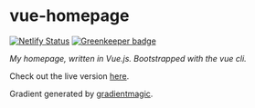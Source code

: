 # vue-homepage

[![Netlify Status](https://api.netlify.com/api/v1/badges/02130215-d448-4fc9-8891-951ae3998614/deploy-status)](https://app.netlify.com/sites/ztoben-vue-homepage/deploys)
[![Greenkeeper badge](https://badges.greenkeeper.io/ztoben/vue-homepage.svg)](https://greenkeeper.io/)

_My homepage, written in Vue.js. Bootstrapped with the vue cli._

Check out the live version [here](https://toben.dev/).

Gradient generated by [gradientmagic](https://www.gradientmagic.com/).
